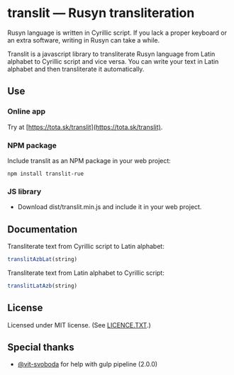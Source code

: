 # translit — Rusyn transliteration

Rusyn language is written in Cyrillic script. If you lack a proper keyboard or an extra software, writing in Rusyn can take a while.

Translit is a javascript library to transliterate Rusyn language from Latin alphabet to Cyrillic script and vice versa. You can write your text in Latin alphabet and then transliterate it automatically.


## Use

### Online app
Try at [https://tota.sk/translit](https://tota.sk/translit).

### NPM package
Include translit as an NPM package in your web project:

```
npm install translit-rue
```

### JS library
* Download dist/translit.min.js and include it in your web project.


## Documentation
Transliterate text from Cyrillic script to Latin alphabet:
```javascript
translitAzbLat(string)
```

Transliterate text from Latin alphabet to Cyrillic script:
```javascript
translitLatAzb(string)
```


## License
Licensed under MIT license. (See [LICENCE.TXT](//github.com/surfinzap/translit/blob/master/LICENSE.txt).)


## Special thanks
* [@vit-svoboda](https://github.com/vit-svoboda) for help with gulp pipeline (2.0.0)
